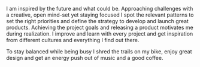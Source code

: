 I am inspired by the future and what could be. Approaching challenges with a creative, open mind-set yet staying focused I spot the relevant patterns to set the right priorities and define the strategy to develop and launch great products. Achieving the project goals and releasing a product motivates me during realization. I improve and learn with every project and get inspiration from different cultures and everything I find out there.

To stay balanced while being busy I shred the trails on my bike, enjoy great design and get an energy push out of music and a good coffee.
